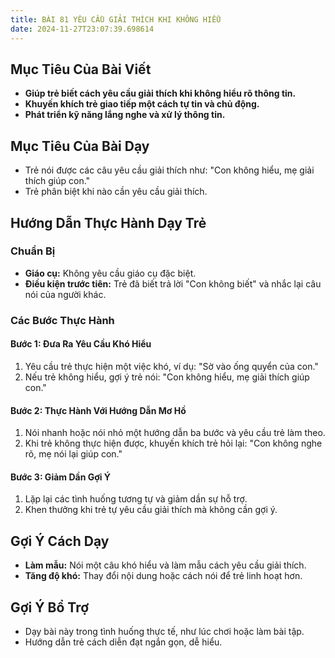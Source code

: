 ```yaml
---
title: BÀI 81 YÊU CẦU GIẢI THÍCH KHI KHÔNG HIỂU
date: 2024-11-27T23:07:39.698614
---
```


## Mục Tiêu Của Bài Viết
- **Giúp trẻ biết cách yêu cầu giải thích khi không hiểu rõ thông tin.**
- **Khuyến khích trẻ giao tiếp một cách tự tin và chủ động.**
- **Phát triển kỹ năng lắng nghe và xử lý thông tin.**

## Mục Tiêu Của Bài Dạy
- Trẻ nói được các câu yêu cầu giải thích như: "Con không hiểu, mẹ giải thích giúp con."
- Trẻ phân biệt khi nào cần yêu cầu giải thích.

## Hướng Dẫn Thực Hành Dạy Trẻ

### Chuẩn Bị
- **Giáo cụ:** Không yêu cầu giáo cụ đặc biệt.
- **Điều kiện trước tiên:** Trẻ đã biết trả lời "Con không biết" và nhắc lại câu nói của người khác.

### Các Bước Thực Hành
#### Bước 1: Đưa Ra Yêu Cầu Khó Hiểu
1. Yêu cầu trẻ thực hiện một việc khó, ví dụ: "Sờ vào ống quyển của con."
2. Nếu trẻ không hiểu, gợi ý trẻ nói: "Con không hiểu, mẹ giải thích giúp con."

#### Bước 2: Thực Hành Với Hướng Dẫn Mơ Hồ
1. Nói nhanh hoặc nói nhỏ một hướng dẫn ba bước và yêu cầu trẻ làm theo.
2. Khi trẻ không thực hiện được, khuyến khích trẻ hỏi lại: "Con không nghe rõ, mẹ nói lại giúp con."

#### Bước 3: Giảm Dần Gợi Ý
1. Lặp lại các tình huống tương tự và giảm dần sự hỗ trợ.
2. Khen thưởng khi trẻ tự yêu cầu giải thích mà không cần gợi ý.

## Gợi Ý Cách Dạy
- **Làm mẫu:** Nói một câu khó hiểu và làm mẫu cách yêu cầu giải thích.
- **Tăng độ khó:** Thay đổi nội dung hoặc cách nói để trẻ linh hoạt hơn.

## Gợi Ý Bổ Trợ
- Dạy bài này trong tình huống thực tế, như lúc chơi hoặc làm bài tập.
- Hướng dẫn trẻ cách diễn đạt ngắn gọn, dễ hiểu.
